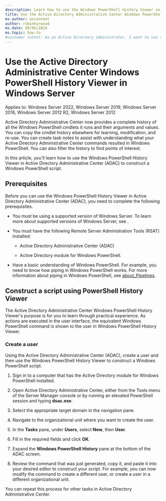 ```yaml
---
description: Learn how to use the Windows PowerShell History Viewer in Active Directory Administrative Center to construct Windows PowerShell scripts.
title: Use the Active Directory Administrative Center Windows PowerShell History Viewer in Windows Server
ms.author: wscontent
author: robinharwood
ms.date: 09/05/2024
ms.topic: how-to
#customer intent: As an Active Directory administrator, I want to use the Windows PowerShell History Viewer in Active Directory Administrative Center so that I can construct Windows PowerShell scripts based on the commands I run in Active Directory Administrative Center.
---
```


# Use the Active Directory Administrative Center Windows PowerShell History Viewer in Windows Server

Applies to: Windows Server 2022, Windows Server 2019, Windows Server 2016, Windows Server 2012 R2, Windows Server 2012

Active Directory Administrative Center now provides a complete history of all the Windows PowerShell cmdlets it runs and their arguments and values. You can copy the cmdlet history elsewhere for learning, modification, and re-use. You can create task notes to assist with understanding what your Active Directory Administrative Center commands resulted in Windows PowerShell. You can also filter the history to find points of interest.

In this article, you'll learn how to use the Windows PowerShell History Viewer in Active Directory Administrative Center (ADAC) to construct a Windows PowerShell script.

## Prerequisites

Before you can use the Windows PowerShell History Viewer in Active Directory Administrative Center (ADAC), you need to complete the following prerequisites.

- You must be using a supported version of Windows Server. To learn more about supported versions of Windows Server, see [](../../../../get-started/windows-server-release-info.md).

- You must have the following Remote Server Administration Tools (RSAT) installed:

  - Active Directory Administrative Center (ADAC)

  - Active Directory module for Windows PowerShell.

- Have a basic understanding of Windows PowerShell. For example, you need to know how piping in Windows PowerShell works. For more information about piping in Windows PowerShell, see [about_Pipelines](/powershell/module/microsoft.powershell.core/about/about_pipelines?view=powershell-7.4).

## Construct a script using PowerShell History Viewer

The Active Directory Administrative Center Windows PowerShell History Viewer's purpose is for you to learn through practical experience. As actions are executed in the user interface, the equivalent Windows PowerShell command is shown to the user in Windows PowerShell History Viewer.

### Create a user

Using the Active Directory Administrative Center (ADAC), create a user and then use the Windows PowerShell History Viewer to construct a Windows PowerShell script.

1. Sign in to a computer that has the Active Directory module for Windows PowerShell installed.

1. Open Active Directory Administrative Center, either from the Tools menu of the Server Manager console or by running an elevated PowerShell session and typing **dsac.exe**.

1. Select the appropriate target domain in the navigation pane.

1. Navigate to the organizational unit where you want to create the user.

1. In the **Tasks** pane, under **Users**, select **New**, then **User**.

1. Fill in the required fields and click **OK**.

1. Expand the **Windows PowerShell History** pane at the bottom of the ADAC screen.

1. Review the command that was just generated, copy it, and paste it into your desired editor to construct your script. For example, you can now modify the command to create a different user, or create a user in a different organizational unit.

You can repeat this process for other tasks in Active Directory Administrative Center.
